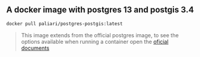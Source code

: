 ## A docker image with postgres 13 and postgis 3.4

```bash
docker pull paliari/postgres-postgis:latest
```

> This image extends from the official postgres image, 
> to see the options available when running a container
> open the [oficial documents](https://hub.docker.com/_/postgres)